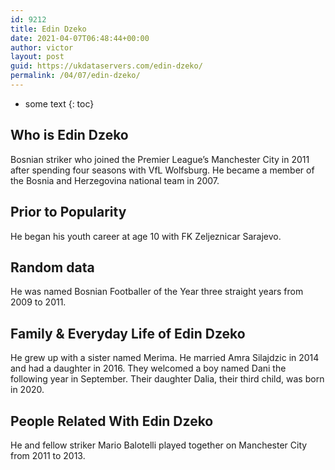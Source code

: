 ```yaml
---
id: 9212
title: Edin Dzeko
date: 2021-04-07T06:48:44+00:00
author: victor
layout: post
guid: https://ukdataservers.com/edin-dzeko/
permalink: /04/07/edin-dzeko/
---
```


* some text
{: toc}


## Who is Edin Dzeko



Bosnian striker who joined the Premier League&#8217;s Manchester City in 2011 after spending four seasons with VfL Wolfsburg. He became a member of the Bosnia and Herzegovina national team in 2007.

                
                
                
## Prior to Popularity



He began his youth career at age 10 with FK Zeljeznicar Sarajevo.

                
                
                
## Random data



He was named Bosnian Footballer of the Year three straight years from 2009 to 2011.

                
                
                
## Family & Everyday Life of Edin Dzeko



He grew up with a sister named Merima. He married Amra Silajdzic in 2014 and had a daughter in 2016. They welcomed a boy named Dani the following year in September. Their daughter Dalia, their third child, was born in 2020.

                
                
                
## People Related With Edin Dzeko



He and fellow striker Mario Balotelli played together on Manchester City from 2011 to 2013.

                
              
            
          
          
          